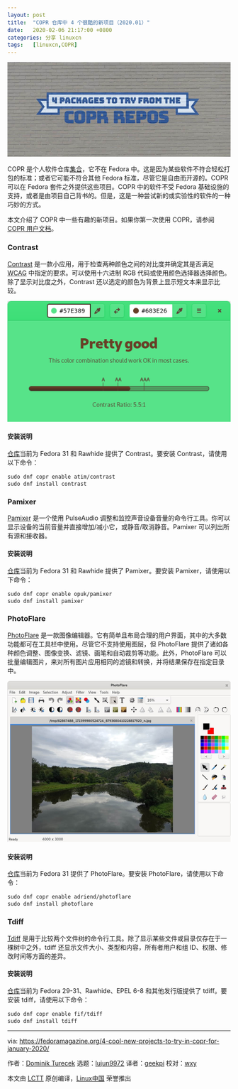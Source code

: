 ```yaml
---
layout: post
title:	"COPR 仓库中 4 个很酷的新项目（2020.01）"
date:	2020-02-06 21:17:00 +0800 
categories:	分享 linuxcn 
tags:	[linuxcn,COPR]
---
```



![](/Asserts/Images/album/202002/06/211715dhu3wb3ch3lcpzj8.jpg)


COPR 是个人软件仓库[集合](https://copr.fedorainfracloud.org/)，它不在 Fedora 中。这是因为某些软件不符合轻松打包的标准；或者它可能不符合其他 Fedora 标准，尽管它是自由而开源的。COPR 可以在 Fedora 套件之外提供这些项目。COPR 中的软件不受 Fedora 基础设施的支持，或者是由项目自己背书的。但是，这是一种尝试新的或实验性的软件的一种巧妙的方式。


本文介绍了 COPR 中一些有趣的新项目。如果你第一次使用 COPR，请参阅 [COPR 用户文档](https://docs.pagure.org/copr.copr/user_documentation.html#)。


### Contrast


[Contrast](https://gitlab.gnome.org/World/design/contrast) 是一款小应用，用于检查两种颜色之间的对比度并确定其是否满足 [WCAG](https://www.w3.org/WAI/standards-guidelines/wcag/) 中指定的要求。可以使用十六进制 RGB 代码或使用颜色选择器选择颜色。除了显示对比度之外，Contrast 还以选定的颜色为背景上显示短文本来显示比较。


![](/Asserts/Images/album/202002/06/211715wf88huzjafuzz8vy.png)


#### 安装说明


[仓库](https://copr.fedorainfracloud.org/coprs/atim/contrast/)当前为 Fedora 31 和 Rawhide 提供了 Contrast。要安装 Contrast，请使用以下命令：



```
sudo dnf copr enable atim/contrast
sudo dnf install contrast
```

### Pamixer


[Pamixer](https://github.com/cdemoulins/pamixer) 是一个使用 PulseAudio 调整和监控声音设备音量的命令行工具。你可以显示设备的当前音量并直接增加/减小它，或静音/取消静音。Pamixer 可以列出所有源和接收器。


#### 安装说明


[仓库](https://copr.fedorainfracloud.org/coprs/atim/contrast/)当前为 Fedora 31 和 Rawhide 提供了 Pamixer。要安装 Pamixer，请使用以下命令：



```
sudo dnf copr enable opuk/pamixer
sudo dnf install pamixer
```

### PhotoFlare


[PhotoFlare](https://photoflare.io/) 是一款图像编辑器。它有简单且布局合理的用户界面，其中的大多数功能都可在工具栏中使用。尽管它不支持使用图层，但 PhotoFlare 提供了诸如各种颜色调整、图像变换、滤镜、画笔和自动裁剪等功能。此外，PhotoFlare 可以批量编辑图片，来对所有图片应用相同的滤镜和转换，并将结果保存在指定目录中。


![](/Asserts/Images/album/202002/06/211813z9c7zn7vlgrgwwxx.jpg)


#### 安装说明


[仓库](https://copr.fedorainfracloud.org/coprs/atim/contrast/)当前为 Fedora 31 提供了 PhotoFlare。要安装 PhotoFlare，请使用以下命令：



```
sudo dnf copr enable adriend/photoflare
sudo dnf install photoflare
```

### Tdiff


[Tdiff](https://github.com/F-i-f/tdiff) 是用于比较两个文件树的命令行工具。除了显示某些文件或目录仅存在于一棵树中之外，tdiff 还显示文件大小、类型和内容，所有者用户和组 ID、权限、修改时间等方面的差异。


#### 安装说明


[仓库](https://copr.fedorainfracloud.org/coprs/atim/contrast/)当前为 Fedora 29-31、Rawhide、EPEL 6-8 和其他发行版提供了 tdiff。要安装 tdiff，请使用以下命令：



```
sudo dnf copr enable fif/tdiff
sudo dnf install tdiff
```



---


via: <https://fedoramagazine.org/4-cool-new-projects-to-try-in-copr-for-january-2020/>


作者：[Dominik Turecek](https://fedoramagazine.org/author/dturecek/) 选题：[lujun9972](https://github.com/lujun9972) 译者：[geekpi](https://github.com/geekpi) 校对：[wxy](https://github.com/wxy)


本文由 [LCTT](https://github.com/LCTT/TranslateProject) 原创编译，[Linux中国](https://linux.cn/) 荣誉推出
